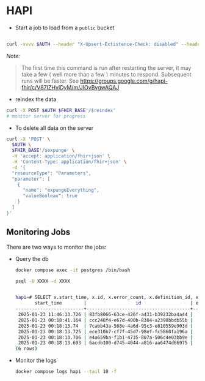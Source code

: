 # HAPI

* Start a job to load from a `public` bucket

```bash

curl -vvvv $AUTH --header "X-Upsert-Extistence-Check: disabled" --header "Content-Type: application/fhir+json" --header "Prefer: respond-async"  -X POST $FHIR_BASE'/$import' --data @scripts/bulk-import-request-PROJECT_NAME.json 

```
*Note:*
> The first time this command is run after restarting the server, it may take a few ( well more than a few ) minutes  to respond. Subsequent runs will be faster.
> See https://groups.google.com/g/hapi-fhir/c/V87IZHvlDyM/m/JIOvBvgwAQAJ

* reindex the data
```bash
curl -X POST $AUTH $FHIR_BASE'/$reindex'
# monitor server for progress
```

* To delete all data on the server
```bash
curl -X 'POST' \
  $AUTH \
  $FHIR_BASE'/$expunge' \
  -H 'accept: application/fhir+json' \
  -H 'Content-Type: application/fhir+json' \
  -d '{
  "resourceType": "Parameters",
  "parameter": [
    {
      "name": "expungeEverything",
      "valueBoolean": true
    }
  ]
}'
```

## Monitoring Jobs
There are two ways to monitor the jobs:

* Query the db 

    ```bash
    docker compose exec -it postgres /bin/bash
    
    psql -U XXXX -d XXXX
    
    
    hapi=# SELECT x.start_time, x.id, x.error_count, x.definition_id, x.progress_pct,  x.stat  FROM public.bt2_job_instance x  order by x.start_time desc ;
           start_time        |                  id                  | error_count |  definition_id   |    progress_pct     |    stat
    -------------------------+--------------------------------------+-------------+------------------+---------------------+-------------
     2025-01-23 11:46:13.726 | 83fb8066-63ce-426f-a431-b39232ba4a44 |           0 | REINDEX          | 0.10927835051546392 | IN_PROGRESS
     2025-01-23 00:18:41.164 | ccc248f4-e67d-400b-8384-a2398bbdb55b |           0 | BULK_IMPORT_PULL |                   1 | COMPLETED
     2025-01-23 00:18:13.74  | 7cabb43a-568e-4a6d-95c3-e810559e903d |           0 | BULK_IMPORT_PULL |                   1 | COMPLETED
     2025-01-23 00:18:13.725 | ece310b7-cf7f-45d7-98ef-fc5860fa196a |           0 | BULK_IMPORT_PULL |                   1 | COMPLETED
     2025-01-23 00:18:13.706 | e4a659ba-f1b1-4735-807a-506c4e03bb9e |           0 | BULK_IMPORT_PULL |                   1 | COMPLETED
     2025-01-23 00:18:13.693 | 6acdb100-d745-4044-a816-aa6474d66975 |           0 | BULK_IMPORT_PULL |                   1 | COMPLETED
    (6 rows)
    ```

* Monitor the logs
    
    ```bash
    docker compose logs hapi --tail 10 -f
    ```